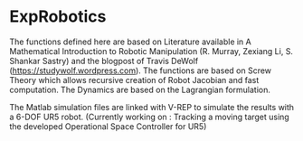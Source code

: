 # ExpRobotics
The functions defined here are based on Literature available in A Mathematical Introduction to Robotic Manipulation (R. Murray, Zexiang Li, S. Shankar Sastry) and the blogpost of Travis DeWolf (https://studywolf.wordpress.com). The functions are based on Screw Theory which allows recursive creation of Robot Jacobian and fast computation. The Dynamics are based on the Lagrangian formulation.

The Matlab simulation files are linked with V-REP to simulate the results with a 6-DOF UR5 robot. 
(Currently working on : Tracking a moving target using the developed Operational Space Controller for UR5)
